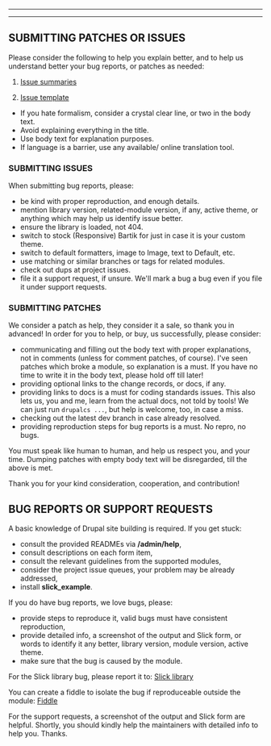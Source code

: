 ***
***

## <a name="contribution"></a>SUBMITTING PATCHES OR ISSUES
Please consider the following to help you explain better, and to help us
understand better your bug reports, or patches as needed:

1. [Issue summaries](https://www.drupal.org/issue-summaries)

2. [Issue template](https://www.drupal.org/node/1326662)

* If you hate formalism, consider a crystal clear line, or two in the body text.
* Avoid explaining everything in the title.
* Use body text for explanation purposes.
* If language is a barrier, use any available/ online translation tool.

### SUBMITTING ISSUES
When submitting bug reports, please:

* be kind with proper reproduction, and enough details.
* mention library version, related-module version, if any, active theme, or
  anything which may help us identify issue better.
* ensure the library is loaded, not 404.
* switch to stock (Responsive) Bartik for just in case it is your custom theme.
* switch to default formatters, image to Image, text to Default, etc.
* use matching or similar branches or tags for related modules.
* check out dups at project issues.
* file it a support request, if unsure. We'll mark a bug a bug even if you
  file it under support requests.

### SUBMITTING PATCHES
We consider a patch as help, they consider it a sale, so thank you in advanced!
In order for you to help, or buy, us successfully, please consider:

* communicating and filling out the body text with proper explanations, not in
  comments (unless for comment patches, of course).
  I've seen patches which broke a module, so explanation is a must.
  If you have no time to write it in the body text, please hold off till later!
* providing optional links to the change records, or docs, if any.
* providing links to docs is a must for coding standards issues.
  This also lets us, you and me, learn from the actual docs, not told by tools!
  We can just run `drupalcs ...`, but help is welcome, too, in case a miss.
* checking out the latest dev branch in case already resolved.
* providing reproduction steps for bug reports is a must. No repro, no bugs.

You must speak like human to human, and help us respect you, and your time.
Dumping patches with empty body text will be disregarded, till the above is met.

Thank you for your kind consideration, cooperation, and contribution!

## BUG REPORTS OR SUPPORT REQUESTS
A basic knowledge of Drupal site building is required. If you get stuck:

   * consult the provided READMEs via **/admin/help**,
   * consult descriptions on each form item,
   * consult the relevant guidelines from the supported modules,
   * consider the project issue queues, your problem may be already addressed,
   * install **slick_example**.

If you do have bug reports, we love bugs, please:
   * provide steps to reproduce it, valid bugs must have consistent
     reproduction,
   * provide detailed info, a screenshot of the output and Slick form, or words
     to identify it any better, library version, module version, active theme.
   * make sure that the bug is caused by the module.

For the Slick library bug, please report it to:
  [Slick library](https://github.com/kenwheeler/slick)

You can create a fiddle to isolate the bug if reproduceable outside the module:
  [Fiddle](http://jsfiddle.net/)

For the support requests, a screenshot of the output and Slick form are helpful.
Shortly, you should kindly help the maintainers with detailed info to help you.
Thanks.
